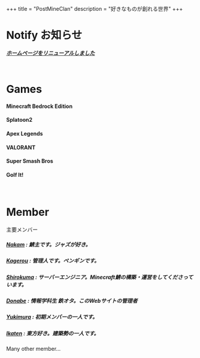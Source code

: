 +++
title = "PostMineClan"
description = "好きなものが創れる世界"
+++
# Notify お知らせ
***[ホームページをリニューアルしました](/activity/rework)***

<br>

# Games
#### Minecraft Bedrock Edition
#### Splatoon2
#### Apex Legends
#### VALORANT
#### Super Smash Bros
#### Golf It!

<br>

# Member
主要メンバー
##### [Nakam](https://twitter.com/NakaMCBE) : 鯖主です。ジャズが好き。
##### [Kagerou](https://twitter.com/NakaMCBE) : 管理人です。ペンギンです。
##### [Shirokuma](https://twitter.com/NakaMCBE) : サーバーエンジニア。Minecraft鯖の構築・運営をしてくださっています。
##### [Donabe](https://twitter.com/NakaMCBE) : 情報学科生 鉄オタ。このWebサイトの管理者
##### [Yukimura](https://twitter.com/NakaMCBE) : 初期メンバーの一人です。
##### [Ikaten](https://twitter.com/NakaMCBE) : 東方好き。建築勢の一人です。

Many other member...

